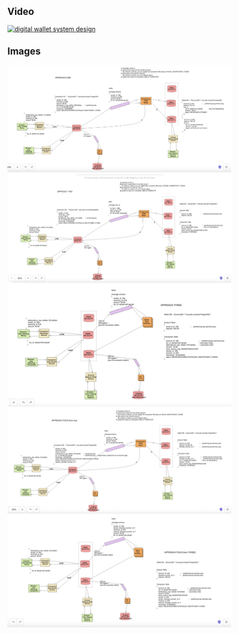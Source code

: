 

## Video

[![digital wallet system design](https://img.youtube.com/vi/4ijjIUeq6hE/hqdefault.jpg)](https://www.youtube.com/watch?v=4ijjIUeq6hE)


## Images

<img src="images/approach_1.png" alt="digital wallet system design">

<img src="images/approach_2.png" alt="digital wallet system design">

<img src="images/approach_3.png" alt="digital wallet system design">

<img src="images/approach_4A.png" alt="digital wallet system design">

<img src="images/approach_4B.png" alt="digital wallet system design">

